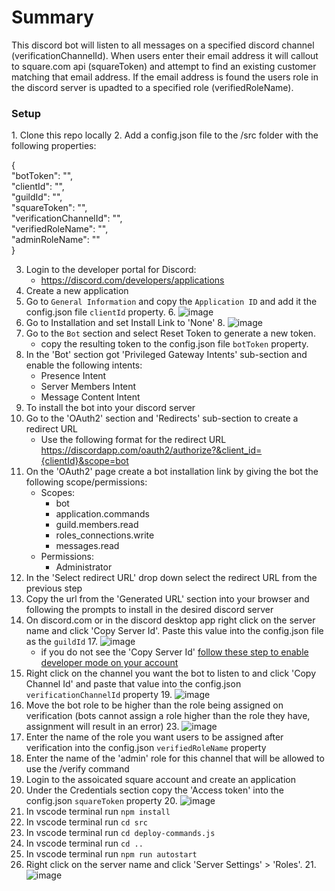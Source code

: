 <h1>Summary</h1>
This discord bot will listen to all messages on a specified discord channel (verificationChannelId). When users enter their email address it will callout to square.com api (squareToken) and attempt to find an existing customer matching that email address. If the email address is found the users role in the discord server is upadted to a specified role (verifiedRoleName).

<h3>Setup</h3>
1. Clone this repo locally
2. Add a config.json file to the /src folder with the following properties: </br>

{</br>
	"botToken": "",</br>
    	"clientId": "",</br>
	"guildId": "",</br>
	"squareToken": "",</br>
	"verificationChannelId": "",</br>
	"verifiedRoleName": "",</br>
	"adminRoleName": ""</br>
}</br>

3. Login to the developer portal for Discord: 
    * https://discord.com/developers/applications
4. Create a new application
5. Go to `General Information` and copy the `Application ID` and add it the config.json file `clientId` property.
	6. ![image](https://github.com/user-attachments/assets/7574dcde-d93e-4a35-823f-226cb85add11)
7. Go to Installation and set Install Link to 'None'
	8. ![image](https://github.com/user-attachments/assets/3d288286-1653-42cd-9dc4-250fc7f29859)
9. Go to the `Bot` section and select Reset Token to generate a new token.
    * copy the resulting token to the config.json file `botToken` property.
10. In the 'Bot' section got 'Privileged Gateway Intents' sub-section and enable the following intents: 
    * Presence Intent
    * Server Members Intent
    * Message Content Intent
11. To install the bot into your discord server 
12. Go to the 'OAuth2' section and 'Redirects' sub-section to create a redirect URL
    * Use the following format for the redirect URL https://discordapp.com/oauth2/authorize?&client_id={clientId}&scope=bot
13. On the 'OAuth2' page create a bot installation link by giving the bot the following scope/permissions:
    * Scopes: 
        * bot
        * application.commands
        * guild.members.read
        * roles_connections.write
        * messages.read
    * Permissions: 
        * Administrator
14. In the 'Select redirect URL' drop down select the redirect URL from the previous step
15. Copy the url from the 'Generated URL' section into your browser and following the prompts to install in the desired discord server
16. On discord.com or in the discord desktop app right click on the server name and click 'Copy Server Id'. Paste this value into the config.json file as the `guildId`
	17. ![image](https://github.com/user-attachments/assets/89ce2aae-9a94-4e50-a1c7-da19b96037c6)
    * if you do not see the 'Copy Server Id' [follow these step to enable developer mode on your account](https://www.howtogeek.com/714348/how-to-enable-or-disable-developer-mode-on-discord/)
18. Right click on the channel you want the bot to listen to and click 'Copy Channel Id' and paste that value into the config.json `verificationChannelId` property
	19. ![image](https://github.com/user-attachments/assets/6797213e-b9a9-4c16-949b-249322630e5e)
22. Move the bot role to be higher than the role being assigned on verification (bots cannot assign a role higher than the role they have, assignment will result in an error)
	23. ![image](https://github.com/user-attachments/assets/882fdf62-c8be-4efb-977f-5da29affd06b)
16. Enter the name of the role you want users to be assigned after verification into the config.json `verifiedRoleName` property
17. Enter the name of the 'admin' role for this channel that will be allowed to use the /verify command
18. Login to the assoicated square account and create an application
19. Under the Credentials section copy the 'Access token' into the config.json `squareToken` property
	20. ![image](https://github.com/user-attachments/assets/32042f36-1e9d-4c8b-a3bc-5c27c2722faa)
21. In vscode terminal run `npm install`
22. In vscode terminal run `cd src`
23. In vscode terminal run `cd deploy-commands.js`
24. In vscode terminal run `cd ..`
25. In vscode terminal run `npm run autostart`
26. Right click on the server name and click 'Server Settings' > 'Roles'.
	21. ![image](https://github.com/user-attachments/assets/06e00792-a93c-4a24-a07a-00d7ed8a3a48)
